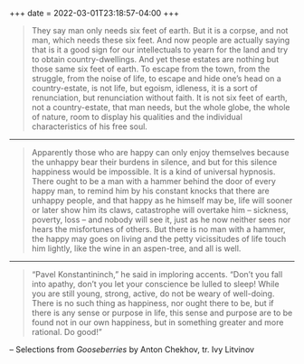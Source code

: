 +++
date = 2022-03-01T23:18:57-04:00
+++

> They say man only needs six feet of earth. But it is a corpse, and not man, which needs these six feet. And now people are actually saying that is it a good sign for our intellectuals to yearn for the land and try to obtain country-dwellings. And yet these estates are nothing but those same six feet of earth. To escape from the town, from the struggle, from the noise of life, to escape and hide one’s head on a country-estate, is not life, but egoism, idleness, it is a sort of renunciation, but renunciation without faith. It is not six feet of earth, not a country-estate, that man needs, but the whole globe, the whole of nature, room to display his qualities and the individual characteristics of his free soul.
---
> Apparently those who are happy can only enjoy themselves because the unhappy bear their burdens in silence, and but for this silence happiness would be impossible. It is a kind of universal hypnosis. There ought to be a man with a hammer behind the door of every happy man, to remind him by his constant knocks that there are unhappy people, and that happy as he himself may be, life will sooner or later show him its claws, catastrophe will overtake him – sickness, poverty, loss – and nobody will see it, just as he now neither sees nor hears the misfortunes of others. But there is no man with a hammer, the happy may goes on living and the petty vicissitudes of life touch him lightly, like the wine in an aspen-tree, and all is well.
---
> “Pavel Konstantininch,” he said in imploring accents. “Don’t you fall into apathy, don’t you let your conscience be lulled to sleep! While you are still young, strong, active, do not be weary of well-doing. There is no such thing as happiness, nor ought there to be, but if there is any sense or purpose in life, this sense and purpose are to be found not in our own happiness, but in something greater and more rational. Do good!”

– Selections from _Gooseberries_ by Anton Chekhov, tr. Ivy Litvinov